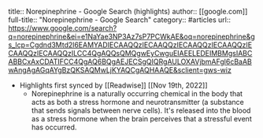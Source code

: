 title:: Norepinephrine - Google Search (highlights)
author:: [[google.com]]
full-title:: "Norepinephrine - Google Search"
category:: #articles
url:: https://www.google.com/search?q=norepinephrine&ei=e1NaYae3NP3Az7sP7PCWkAE&oq=norepinephrine&gs_lcp=Cgdnd3Mtd2l6EAMYADIECAAQQzIECAAQQzIECAAQQzIECAAQQzIECAAQQzIECAAQQzILCC4QgAQQsQMQgwEyCwguEIAEELEDEIMBMgsIABCABBCxAxCDATIFCC4QgAQ6BQgAEJECSgQIQRgAULOXAVjbmAFgl6cBaABwAngAgAGqAYgBzQKSAQMwLjKYAQCgAQHAAQE&sclient=gws-wiz

- Highlights first synced by [[Readwise]] [[Nov 19th, 2022]]
	- Norepinephrine is a naturally occurring chemical in the body that acts as both a stress hormone and neurotransmitter (a substance that sends signals between nerve cells). It's released into the blood as a stress hormone when the brain perceives that a stressful event has occurred.
